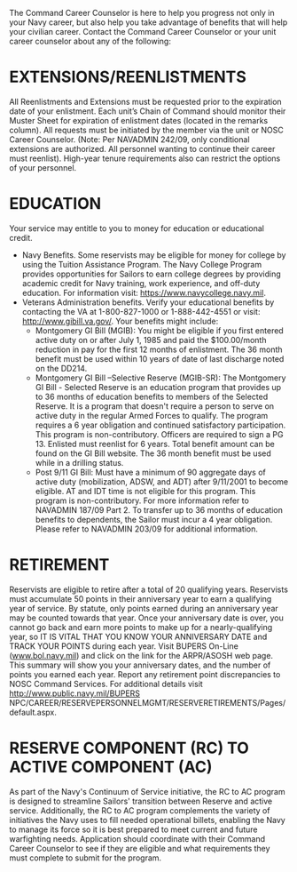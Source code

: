 The Command Career Counselor is here to help you progress not only in your Navy career, but also help you take advantage of benefits that will help your civilian career.  Contact the Command Career Counselor or your unit career counselor about any of the following:

# EXTENSIONS/REENLISTMENTS
All Reenlistments and Extensions must be requested prior to the expiration date of your enlistment.  Each unit’s Chain of Command should monitor their Muster Sheet for expiration of enlistment dates (located in the remarks column).   All requests must be initiated by the member via the unit or NOSC Career Counselor.  (Note: Per NAVADMIN 242/09, only conditional extensions are authorized.  All personnel wanting to continue their career must reenlist).  High-year tenure requirements also can restrict the options of your personnel.

# EDUCATION 
Your service may entitle to you to money for education or educational credit.
- Navy Benefits.  Some reservists may be eligible for money for college by using the Tuition Assistance Program. The Navy College Program provides opportunities for Sailors to earn college degrees by providing academic credit for Navy training, work experience, and off-duty education. For information visit: https://www.navycollege.navy.mil.
- Veterans Administration benefits.  Verify your educational benefits by contacting the VA at 1-800-827-1000 or 1-888-442-4551 or visit: http://www.gibill.va.gov/.  Your benefits might include:
  - Montgomery GI Bill (MGIB):  You might be eligible if you first entered active duty on or after July 1, 1985 and paid the $100.00/month reduction in pay for the first 12 months of enlistment.  The 36 month benefit must be used within 10 years of date of last discharge noted on the DD214.
  - Montgomery GI Bill –Selective Reserve (MGIB-SR): The Montgomery GI Bill - Selected Reserve is an education program that provides up to 36 months of education benefits to members of the Selected Reserve.  It is a program that doesn't require a person to serve on active duty in the regular Armed Forces to qualify.  The program requires a 6 year obligation and continued satisfactory participation.  This program is non-contributory.  Officers are required to sign a PG 13. Enlisted must reenlist for 6 years.  Total benefit amount can be found on the GI Bill website.  The 36 month benefit must be used while in a drilling status.
  - Post 9/11 GI Bill: Must have a minimum of 90 aggregate days of active duty (mobilization, ADSW, and ADT) after 9/11/2001 to become eligible.  AT and IDT time is not eligible for this program.  This program is non-contributory. For more information refer to NAVADMIN 187/09 Part 2.  To transfer up to 36 months of education benefits to dependents, the Sailor must incur a 4 year obligation.  Please refer to NAVADMIN 203/09 for additional information.

# RETIREMENT
Reservists are eligible to retire after a total of 20 qualifying years.  Reservists must accumulate 50 points in their anniversary year to earn a qualifying year of service.  By statute, only points earned during an anniversary year may be counted towards that year.  Once your anniversary date is over, you cannot go back and earn more points to make up for a nearly-qualifying year, so IT IS VITAL THAT YOU KNOW YOUR ANNIVERSARY DATE and TRACK YOUR POINTS during each year.  Visit BUPERS On-Line (www.bol.navy.mil) and click on the link for the ARPR/ASOSH web page.  This summary will show you your anniversary dates, and the number of points you earned each year.  Report any retirement point discrepancies to NOSC Command Services. 
For additional details visit http://www.public.navy.mil/BUPERS NPC/CAREER/RESERVEPERSONNELMGMT/RESERVERETIREMENTS/Pages/default.aspx.  

# RESERVE COMPONENT (RC) TO ACTIVE COMPONENT (AC)
As part of the Navy's Continuum of Service initiative, the RC to AC program is designed to streamline Sailors' transition between Reserve and active service.  Additionally, the RC to AC program complements the variety of initiatives the Navy uses to fill needed operational billets, enabling the Navy to manage its force so it is best prepared to meet current and future warfighting needs.  Application should coordinate with their Command Career Counselor to see if they are eligible and what requirements they must complete to submit for the program. 
